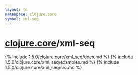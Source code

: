 ```yaml
---
layout: fn
namespace: clojure.core
symbol: xml-seq
---
```


# [clojure.core](../)/xml-seq

{% include 1.5.0/clojure.core/xml_seq/docs.md %}
{% include 1.5.0/clojure.core/xml_seq/examples.md %}
{% include 1.5.0/clojure.core/xml_seq/src.md %}

